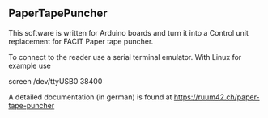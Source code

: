 PaperTapePuncher
----------------

This software is written for Arduino boards and turn it into a
Control unit replacement for FACIT Paper tape puncher.

To connect to the reader use a serial terminal emulator. With Linux for
example use

screen /dev/ttyUSB0 38400 

A detailed documentation (in german) is found at
https://ruum42.ch/paper-tape-puncher
